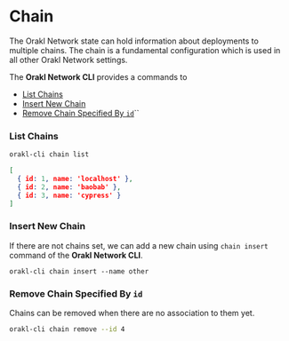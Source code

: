 # Chain

The Orakl Network state can hold information about deployments to multiple chains. The chain is a fundamental configuration which is used in all other Orakl Network settings.

The **Orakl Network CLI** provides a commands to

* [List Chains](chain.md#list-chains)
* [Insert New Chain](chain.md#insert-new-chain)
* [Remove Chain Specified By `id`](chain.md#remove-chain-specified-by-id)``

### List Chains

```sh
orakl-cli chain list
```

```json
[
  { id: 1, name: 'localhost' },
  { id: 2, name: 'baobab' },
  { id: 3, name: 'cypress' }
]
```

### Insert New Chain

If there are not chains set, we can add a new chain using `chain insert` command of the **Orakl Network CLI**.

```
orakl-cli chain insert --name other
```

### Remove Chain Specified By `id`

Chains can be removed when there are no association to them yet.

```sh
orakl-cli chain remove --id 4
```
